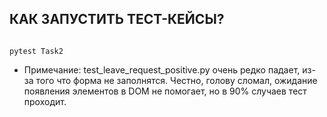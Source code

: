 ## КАК ЗАПУСТИТЬ ТЕСТ-КЕЙСЫ?

```

pytest Task2

```

- Примечание: test_leave_request_positive.py очень редко падает, из-за того что форма не заполнятся. Честно, голову сломал, ожидание появления элементов в DOM не помогает, но в 90% случаев тест проходит. 